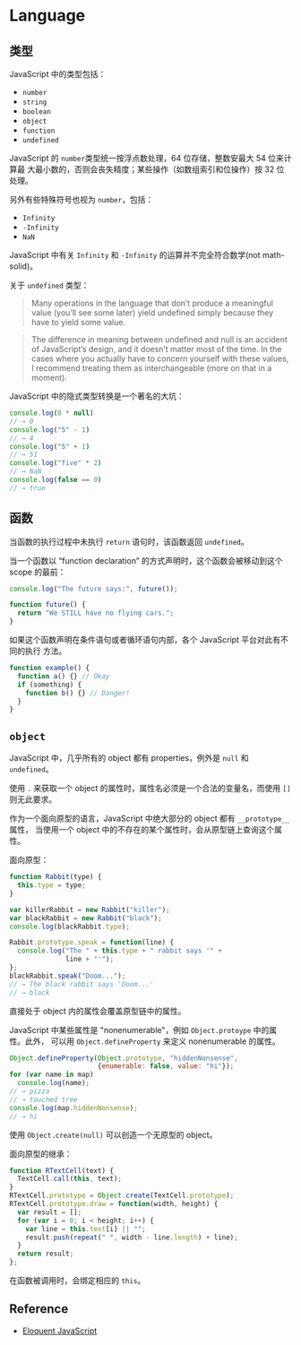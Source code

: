 # Language
## 类型

JavaScript 中的类型包括：

- `number`
- `string`
- `boolean`
- `object`
- `function`
- `undefined`

JavaScript 的 `number`类型统一按浮点数处理，64 位存储，整数安最大 54 位来计算最
大最小数的，否则会丧失精度；某些操作（如数组索引和位操作）按 32 位处理。

另外有些特殊符号也视为 `number`，包括：

- `Infinity`
- `-Infinity`
- `NaN`

JavaScript 中有关 `Infinity` 和 `-Infinity` 的运算并不完全符合数学(not math-solid)。

关于 `undefined` 类型：

> Many operations in the language that don’t produce a meaningful value (you’ll see some later) yield undefined simply because they have to yield some value.

> The difference in meaning between undefined and null is an accident of JavaScript’s design, and it doesn’t matter most of the time. In the cases where you actually have to concern yourself with these values, I recommend treating them as interchangeable (more on that in a moment).

JavaScript 中的隐式类型转换是一个著名的大坑：

```js
console.log(8 * null)
// → 0
console.log("5" - 1)
// → 4
console.log("5" + 1)
// → 51
console.log("five" * 2)
// → NaN
console.log(false == 0)
// → true
```

## 函数

当函数的执行过程中未执行 `return` 语句时，该函数返回 `undefined`。

当一个函数以 “function declaration” 的方式声明时，这个函数会被移动到这个 scope
的最前：

```js
console.log("The future says:", future());

function future() {
  return "We STILL have no flying cars.";
}
```

如果这个函数声明在条件语句或者循环语句内部，各个 JavaScript 平台对此有不同的执行
方法。

```js
function example() {
  function a() {} // Okay
  if (something) {
    function b() {} // Danger!
  }
}
```

## `object`

JavaScript 中，几乎所有的 object 都有 properties，例外是 `null` 和 `undefined`。

使用 `.` 来获取一个 object 的属性时，属性名必须是一个合法的变量名，而使用 `[]`
则无此要求。

作为一个面向原型的语言，JavaScript 中绝大部分的 object 都有 `__prototype__` 属性，
当使用一个 object 中的不存在的某个属性时，会从原型链上查询这个属性。

面向原型：

```js
function Rabbit(type) {
  this.type = type;
}

var killerRabbit = new Rabbit("killer");
var blackRabbit = new Rabbit("black");
console.log(blackRabbit.type);

Rabbit.prototype.speak = function(line) {
  console.log("The " + this.type + " rabbit says '" +
              line + "'");
};
blackRabbit.speak("Doom...");
// → The black rabbit says 'Doom...'
// → black
```

直接处于 object 内的属性会覆盖原型链中的属性。

JavaScript 中某些属性是 "nonenumerable"，例如 `Object.protoype` 中的属性。此外，
可以用 `Object.defineProperty` 来定义 nonenumerable 的属性。

```js
Object.defineProperty(Object.prototype, "hiddenNonsense",
                      {enumerable: false, value: "hi"});
for (var name in map)
  console.log(name);
// → pizza
// → touched tree
console.log(map.hiddenNonsense);
// → hi
```

使用 `Object.create(null)` 可以创造一个无原型的 object。

面向原型的继承：

```js
function RTextCell(text) {
  TextCell.call(this, text);
}
RTextCell.prototype = Object.create(TextCell.prototype);
RTextCell.prototype.draw = function(width, height) {
  var result = [];
  for (var i = 0; i < height; i++) {
    var line = this.text[i] || "";
    result.push(repeat(" ", width - line.length) + line);
  }
  return result;
};
```

在函数被调用时，会绑定相应的 `this`。

## Reference

- [Eloquent JavaScript](http://eloquentjavascript.net/)
